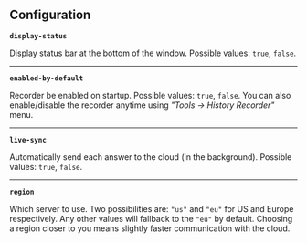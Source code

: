 ## Configuration

**`display-status`**

Display status bar at the bottom of the window. Possible values: `true`, `false`.

---

**`enabled-by-default`** 

Recorder be enabled on startup. Possible values: `true`, `false`.
You can also enable/disable the recorder anytime using *"Tools -> History Recorder"* menu.

---

**`live-sync`**

Automatically send each answer to the cloud (in the background). Possible values: `true`, `false`.

---

**`region`**

Which server to use. Two possibilities are: `"us"` and `"eu"` for US and Europe respectively. Any other values will fallback to the `"eu"` by default.
Choosing a region closer to you means slightly faster communication with the cloud.

